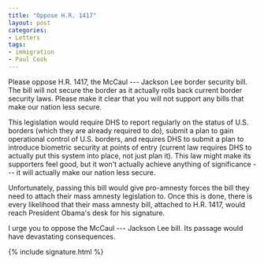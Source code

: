 ```yaml
---
title: "Oppose H.R. 1417"
layout: post
categories:
- Letters
tags:
- immigration
- Paul Cook
---
```


Please oppose H.R. 1417, the McCaul --- Jackson Lee border security bill. The bill will not secure the border as it actually rolls back current border security laws. Please make it clear that you will not support any bills that make our nation less secure.

This legislation would require DHS to report regularly on the status of U.S. borders (which they are already required to do), submit a plan to gain operational control of U.S. borders, and requires DHS to submit a plan to introduce biometric security at points of entry (current law requires DHS to actually put this system into place, not just plan it). This law might make its supporters feel good, but it won't actually achieve anything of significance --- it will actually make our nation less secure.

Unfortunately, passing this bill would give pro-amnesty forces the bill they need to attach their mass amnesty legislation to. Once this is done, there is every likelihood that their mass amnesty bill, attached to H.R. 1417, would reach President Obama's desk for his signature.

I urge you to oppose the McCaul --- Jackson Lee bill. Its passage would have devastating consequences.

{% include signature.html %}
